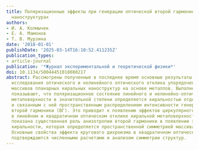 ```yaml
---
title: Поляризационные эффекты при генерации оптической второй гармоники в киральных
  наноструктурах
authors:
- И. А. Колмычек
- Е. А. Мамонов
- Т. В. Мурзина
date: '2018-01-01'
publishDate: '2025-03-14T16:10:52.411235Z'
publication_types:
- article-journal
publication: '*Журнал экспериментальной и теоретической физики*'
doi: 10.1134/S0044451018080217
abstract: Рассмотрены полученные в последнее время основные результаты экспериментального
  исследования оптического и нелинейного оптического отклика упорядоченных двумерных
  массивов планарных киральных наноструктур на основе металлов. Выполненные эксперименты
  показывают, что поляризационное состояние линейного и нелинейно-оптического отклика
  метаповерхности в значительной степени определяется киральностью отдельного наноэлемента
  и связанным с ней пространственным распределением интенсивности генерации оптической
  второй гармоники (ВГ). Это приводит к появлению эффектов циркулярного дихроизма
  в линейном и квадратичном оптическом отклике киральной метаповерхности. Экспериментально
  показана существенная роль анизотропии второй гармоники в появлении эффектов наведенной
  киральности, которая определяется пространственной симметрией массива наноэлементов.
  Основные свойства эффекта кругового дихроизма в квадратичном оптическом отклике
  подтверждаются численными расчетами и анализом симметрии структур.
---
```

